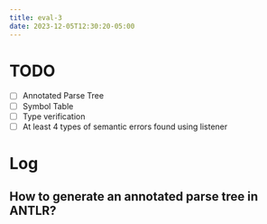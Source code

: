 ```yaml
---
title: eval-3
date: 2023-12-05T12:30:20-05:00
---
```

# TODO
- [ ] Annotated Parse Tree
- [ ] Symbol Table
- [ ] Type verification
- [ ] At least 4 types of semantic errors found using listener

# Log
## How to generate an annotated parse tree in ANTLR?

